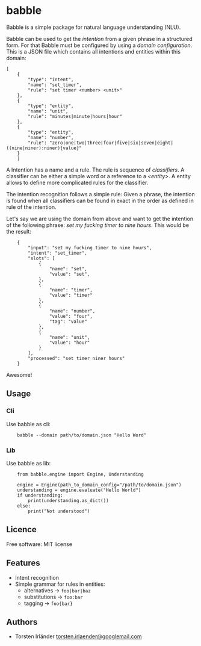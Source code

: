 # babble

Babble is a simple package for natural language understanding (NLU).

Babble can be used to get the *intention* from a given phrase in a
structured form. For that Babble must be configured by using a *domain
configuration*. This is a JSON file which contains all intentions and
entities within this domain:

    [
        {
            "type": "intent",
            "name": "set_timer",
            "rule": "set timer <number> <unit>"
        },
        {
            "type": "entity",
            "name": "unit",
            "rule": "minutes|minute|hours|hour"
        },
        {
            "type": "entity",
            "name": "number",
            "rule": "zero|one|two|three|four|five|six|seven|eight|((nine|niner):niner){value}"
        }
        ]

A Intention has a name and a rule. The rule is sequence of *classifiers*. A
classifier can be either a simple word or a reference to a *\<entity\>*. A entity
allows to define  more complicated rules for the classifier.

The intention recognition follows a simple rule:
Given a phrase, the intention is found when all classifiers can be
found in exact in the order as defined in rule of the intention.

Let's say we are using the domain from above and want to get the intention of
the following phrase: *set my fucking timer to nine hours*. This would be the
result:

        {
            "input": "set my fucking timer to nine hours",
            "intent": "set_timer",
            "slots": [
                {
                    "name": "set",
                    "value": "set",
                },
                {
                    "name": "timer",
                    "value": "timer"
                },
                {
                    "name": "number",
                    "value": "four",
                    "tag": "value"
                },
                {
                    "name": "unit",
                    "value": "hour"
                }
            ],
            "processed": "set timer niner hours"
        }

Awesome!

## Usage

### Cli

Use babble as cli:

        babble --domain path/to/domain.json "Hello Word"

### Lib

Use babble as lib:

        from babble.engine import Engine, Understanding
        
        engine = Engine(path_to_domain_config="/path/to/domain.json")
        understanding = engine.evaluate("Hello World")
        if understanding:
            print(understanding.as_dict())
        else:
            print("Not understood")

## Licence

Free software: MIT license

## Features

* Intent recognition
* Simple grammar for rules in entities:
  * alternatives ->  ``foo|bar|baz``
  * substitutions -> ``foo:bar``
  * tagging -> ``foo{bar}``

## Authors

* Torsten Irländer <torsten.irlaender@googlemail.com>
